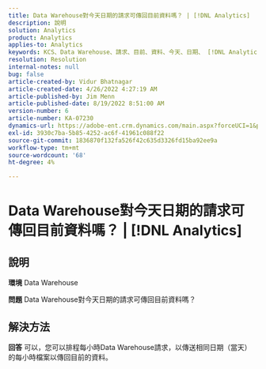 ```yaml
---
title: Data Warehouse對今天日期的請求可傳回目前資料嗎？ | [!DNL Analytics]
description: 說明
solution: Analytics
product: Analytics
applies-to: Analytics
keywords: KCS、Data Warehouse、請求、目前、資料、今天、日期、 [!DNL Analytics]
resolution: Resolution
internal-notes: null
bug: false
article-created-by: Vidur Bhatnagar
article-created-date: 4/26/2022 4:27:19 AM
article-published-by: Jim Menn
article-published-date: 8/19/2022 8:51:00 AM
version-number: 6
article-number: KA-07230
dynamics-url: https://adobe-ent.crm.dynamics.com/main.aspx?forceUCI=1&pagetype=entityrecord&etn=knowledgearticle&id=2f170927-19c5-ec11-a7b6-0022480a1004
exl-id: 3930c7ba-5b85-4252-ac6f-41961c088f22
source-git-commit: 1836870f132fa526f42c635d3326fd15ba92ee9a
workflow-type: tm+mt
source-wordcount: '68'
ht-degree: 4%

---
```


# Data Warehouse對今天日期的請求可傳回目前資料嗎？ | [!DNL Analytics]

## 說明


<b>環境</b>
Data Warehouse

<b>問題</b>
Data Warehouse對今天日期的請求可傳回目前資料嗎？


## 解決方法


<b>回答</b>
可以，您可以排程每小時Data Warehouse請求，以傳送相同日期（當天）的每小時檔案以傳回目前的資料。
